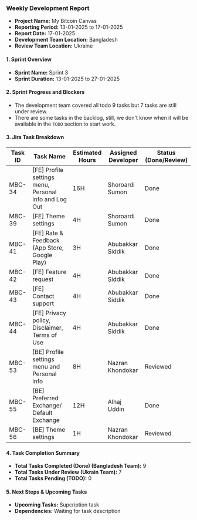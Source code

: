 ### Weekly Development Report
- **Project Name:** My Bitcoin Canvas
- **Reporting Period:** 13-01-2025 to 17-01-2025
- **Report Date:** 17-01-2025
- **Development Team Location:** Bangladesh  
- **Review Team Location:** Ukraine


#### 1. Sprint Overview  
- **Sprint Name:** Sprint 3
- **Sprint Duration:** 13-01-2025 to 27-01-2025

#### 2. Sprint Progress and Blockers
- The development team covered all todo 9 tasks but 7 tasks are still under review.
- There are some tasks in the backlog, still, we don't know when it will  be available in the `TODO` section to start work.

#### 3. Jira Task Breakdown

| Task ID | Task Name         | Estimated Hours | Assigned Developer | Status (Done/Review) |
|---------|-------------------|-----------------|--------------------|----------------------|
| MBC-34   | [FE] Profile settings menu, Personal info and Log Out        | 16H | Shoroardi Sumon   | Done      |
| MBC-39   | [FE] Theme settings       | 4H| Shoroardi Sumon   | Done      |
| MBC-41   | [FE] Rate & Feedback (App Store, Google Play)         | 3H | Abubakkar Siddik    | Done      |
| MBC-42   | [FE] Feature request        | 4H | Abubakkar Siddik    | Done      |
| MBC-43   | [FE] Contact support      | 4H | Abubakkar Siddik    | Done      |
| MBC-44   | [FE] Privacy policy, Disclaimer, Terms of Use    | 4H | Abubakkar Siddik    | Done      |
| MBC-53   | [BE] Profile settings menu and Personal info    | 8H |  Nazran Khondokar     | Reviewed      |
| MBC-55   | [BE] Preferred Exchange/ Default Exchange  | 12H |   Alhaj Uddin      | Done      |
| MBC-56   | [BE] Theme settings  | 1H |   Nazran Khondokar     | Reviewed      |


#### 4. Task Completion Summary

- **Total Tasks Completed (Done) (Bangladesh Team):** 9
- **Total Tasks Under Review (Ukrain Team):** 7
- **Total Tasks Pending (TODO):** 0


#### 5. Next Steps & Upcoming Tasks
- **Upcoming Tasks:** Supcription task
- **Dependencies:** Waiting for task description
